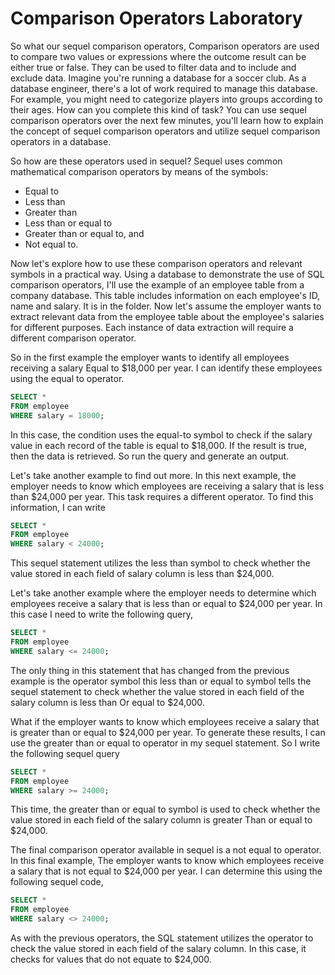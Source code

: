 # Comparison Operators Laboratory

So what our sequel comparison operators, Comparison operators are used to compare two values or expressions where the outcome result can be either true or false. They can be used to filter data and to include and exclude data. Imagine you're running a database for a soccer club. As a database engineer, there's a lot of work required to manage this database. For example, you might need to categorize players into groups according to their ages. How can you complete this kind of task? You can use sequel comparison operators over the next few minutes, you'll learn how to explain the concept of sequel comparison operators and utilize sequel comparison operators in a database.

So how are these operators used in sequel? Sequel uses common mathematical comparison operators by means of the symbols:

   + Equal to
   + Less than
   + Greater than
   + Less than or equal to
   + Greater than or equal to, and
   + Not equal to.

Now let's explore how to use these comparison operators and relevant symbols in a practical way. Using a database to demonstrate the use of SQL comparison operators, I'll use the example of an employee table from a company database. This table includes information on each employee's ID, name and salary. It is in the folder. Now let's assume the employer wants to extract relevant data from the employee table about the employee's salaries for different purposes. Each instance of data extraction will require a different comparison operator. 

So in the first example the employer wants to identify all employees receiving a salary Equal to $18,000 per year. I can identify these employees using the equal to operator. 

```sql
SELECT *
FROM employee
WHERE salary = 18000;

```

In this case, the condition uses the equal-to symbol to check if the salary value in each record of the table is equal to $18,000. If the result is true, then the data is retrieved. So run the query and generate an output.

Let's take another example to find out more. In this next example, the employer needs to know which employees are receiving a salary that is less than $24,000 per year. This task requires a different operator. To find this information, I can write

```sql
SELECT *
FROM employee
WHERE salary < 24000;

```

This sequel statement utilizes the less than symbol to check whether the value stored in each field of salary column is less than $24,000.

Let's take another example where the employer needs to determine which employees receive a salary that is less than or equal to $24,000 per year. In this case I need to write the following query,

```sql
SELECT *
FROM employee
WHERE salary <= 24000;

```

The only thing in this statement that has changed from the previous example is the operator symbol this less than or equal to symbol tells the sequel statement to check whether the value stored in each field of the salary column is less than Or equal to $24,000.

What if the employer wants to know which employees receive a salary that is greater than or equal to $24,000 per year. To generate these results, I can use the greater than or equal to operator in my sequel statement. So I write the following sequel query

```sql
SELECT *
FROM employee
WHERE salary >= 24000;

```

This time, the greater than or equal to symbol is used to check whether the value stored in each field of the salary column is greater Than or equal to $24,000.

The final comparison operator available in sequel is a not equal to operator. In this final example, The employer wants to know which employees receive a salary that is not equal to $24,000 per year. I can determine this using the following sequel code,

```sql
SELECT *
FROM employee
WHERE salary <> 24000;

```

As with the previous operators, the SQL statement utilizes the operator to check the value stored in each field of the salary column. In this case, it checks for values that do not equate to $24,000.
